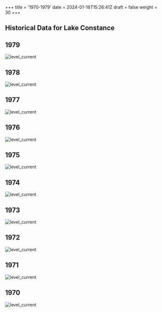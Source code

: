 +++
title = '1970-1979'
date = 2024-01-16T15:26:41Z
draft = false
weight = 30
+++

## Historical Data for Lake Constance

## 1979

![level_current](/images/EN/graphs_historic/longterm_EN_1979.png)

## 1978

![level_current](/images/EN/graphs_historic/longterm_EN_1978.png)

## 1977

![level_current](/images/EN/graphs_historic/longterm_EN_1977.png)

## 1976

![level_current](/images/EN/graphs_historic/longterm_EN_1976.png)

## 1975

![level_current](/images/EN/graphs_historic/longterm_EN_1975.png)

## 1974

![level_current](/images/EN/graphs_historic/longterm_EN_1974.png)

## 1973

![level_current](/images/EN/graphs_historic/longterm_EN_1973.png)

## 1972

![level_current](/images/EN/graphs_historic/longterm_EN_1972.png)

## 1971

![level_current](/images/EN/graphs_historic/longterm_EN_1971.png)

## 1970

![level_current](/images/EN/graphs_historic/longterm_EN_1970.png)
